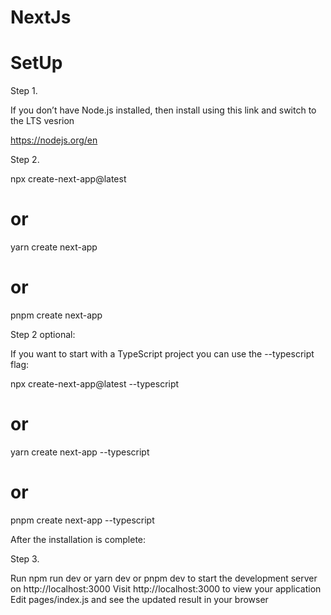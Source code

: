 # NextJs
# SetUp
Step 1.

If you don’t have Node.js installed, then install using this link and switch to the LTS vesrion

https://nodejs.org/en

Step 2.

npx create-next-app@latest
# or
yarn create next-app
# or
pnpm create next-app


Step 2 optional:

If you want to start with a TypeScript project you can use the --typescript flag:

npx create-next-app@latest --typescript
# or
yarn create next-app --typescript
# or
pnpm create next-app --typescript

After the installation is complete:

Step 3.

Run npm run dev or yarn dev or pnpm dev to start the development server on http://localhost:3000
Visit http://localhost:3000 to view your application
Edit pages/index.js and see the updated result in your browser































